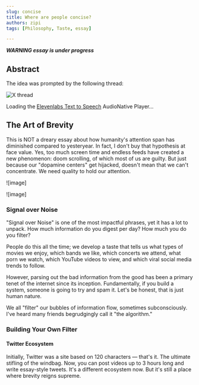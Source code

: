 ```yaml
---
slug: concise
title: Where are people concise?  
authors: zipi
tags: [Philosophy, Taste, essay]

---
```


***WARNING essay is under progress***

## Abstract 

The idea was prompted by the following thread:

![X thread](/img/concise.png)
<!--truncate-->



<div id="elevenlabs-audionative-widget" data-height="90" data-width="100%" data-frameborder="no" data-scrolling="no" data-publicuserid="1ea4904a1504980e57bc4333086a81b3a138c442c37817d36d84f5c859f5bb9a" data-playerurl="https://elevenlabs.io/player/index.html" data-small="True" data-textcolor="rgba(0, 0, 0, 1.0)" data-backgroundcolor="rgba(255, 255, 255, 1.0)" >Loading the <a href="https://elevenlabs.io/text-to-speech" target="_blank" rel="noopener">Elevenlabs Text to Speech</a> AudioNative Player...</div><script src="https://elevenlabs.io/player/audioNativeHelper.js" type="text/javascript"></script>

## The Art of Brevity 

This is NOT a dreary essay about how humanity's attention span has diminished compared to yesteryear. In fact, I don't buy that hypothesis at face value. Yes, too much screen time and endless feeds have created a new phenomenon: doom scrolling, of which most of us are guilty. But just because our "dopamine centers" get hijacked, doesn't mean that we can't concentrate. We need quality to hold our attention.

![image]

![image]

### Signal over Noise

"Signal over Noise" is one of the most impactful phrases, yet it has a lot to unpack. How much information do you digest per day? How much you do you filter?

People do this all the time; we develop a taste that tells us what types of movies we enjoy, which bands we like, which concerts we attend, what porn we watch, which YouTube videos to view, and which viral social media trends to follow.

However, parsing out the bad information from the good has been a primary tenet of the internet since its inception. Fundamentally, if you build a system, someone is going to try and spam it. Let's be honest, that is just human nature.

We all "filter" our bubbles of information flow, sometimes subconsciously. I've heard many friends begrudgingly call it "the algorithm."

### Building Your Own Filter



#### Twitter Ecosystem

Initially, Twitter was a site based on 120 characters — that's it. The ultimate stifling of the windbag. Now, you can post videos up to 3 hours long and write essay-style tweets. It's a different ecosystem now. But it's still a place where brevity reigns supreme.